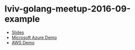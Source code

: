# lviv-golang-meetup-2016-09-example
* [Slides](https://docs.google.com/presentation/d/1pbv1RNpqV4D9zflkySN2GGcVEAY4uZWbw2C6lqHsP24/edit?usp=sharing)
* [Microsoft Azure Demo](./AZURE_DEMO.md)
* [AWS Demo](./AWS_DEMO.md)
